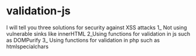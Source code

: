 # validation-js
I will tell you three solutions for security against XSS attacks
1_ Not using vulnerable sinks like innerHTML
2_Using functions for validation in js such as DOMPurify
3_ Using functions for validation in php such as htmlspecialchars
 
